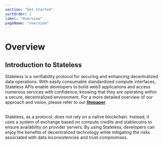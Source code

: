 ```yaml
---
section: "Get Started"
sortOrder: 1
label: "Overview"
pageName: "overview"
---
```

# Overview

## Introduction to Stateless

Stateless is a verifiability protocol for securing and enhancing decentralized data operations. With easily consumable standardized compute interfaces, Stateless APIs enable
developers to build web3 applications and access numerous services with confidence, knowing
that they are operating within a secure, decentralized environment. For a more
detailed overview of our approach and vision, please refer to our
[**litepaper**](https://static1.squarespace.com/static/6422566ec8dc0e166c11c5bd/t/65b36b76c468313aacce529b/1706257270111/litepaper+%2810%29.pdf).
<br/><br/>

Stateless, as a protocol, does not rely on a native blockchain. Instead, it uses a system of exchange based on compute credits and
stablecoins to ensure availability on provider servers. By using Stateless,
developers can enjoy the benefits of decentralized technology while mitigating the
risks associated with data inconsistencies and trust compromises.
